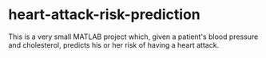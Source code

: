# heart-attack-risk-prediction
This is a very small MATLAB project which, given a patient's blood pressure and cholesterol, predicts his or her risk of having a heart attack.
